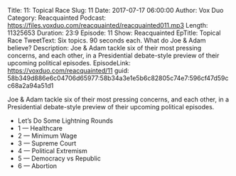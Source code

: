 Title: 11: Topical Race
Slug: 11
Date: 2017-07-17 06:00:00
Author: Vox Duo
Category: Reacquainted
Podcast: https://files.voxduo.com/reacquainted/reacquainted011.mp3
Length: 11325653
Duration: 23:9
Episode: 11
Show: Reacquainted
EpTitle: Topical Race
TweetText: Six topics. 90 seconds each. What do Joe & Adam believe?
Description: Joe & Adam tackle six of their most pressing concerns, and each other, in a Presidential debate-style preview of their upcoming political episodes.
EpisodeLink: https://voxduo.com/reacquainted/11
guid: 58b349d886e6c04706d65977:58b34a3e1e5b6c82805c74e7:596cf47d59cc68a2a94a51d1

Joe & Adam tackle six of their most pressing concerns, and each other, in a Presidential debate-style preview of their upcoming political episodes.

- Let’s Do Some Lightning Rounds
- 1 — Healthcare
- 2 — Minimum Wage
- 3 — Supreme Court
- 4 — Political Extremism
- 5 — Democracy vs Republic
- 6 — Abortion

